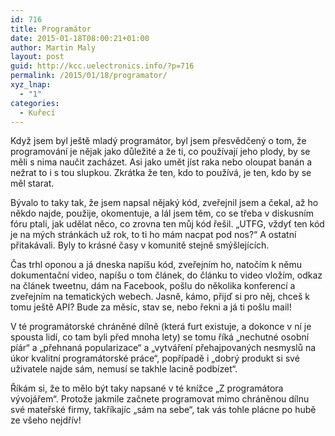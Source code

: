 ```yaml
---
id: 716
title: Programátor
date: 2015-01-18T08:00:21+01:00
author: Martin Maly
layout: post
guid: http://kcc.uelectronics.info/?p=716
permalink: /2015/01/18/programator/
xyz_lnap:
  - "1"
categories:
  - Kuřecí
---
```

Když jsem byl ještě mladý programátor, byl jsem přesvědčený o tom, že programování je nějak jako důležité a že ti, co používají jeho plody, by se měli s nima naučit zacházet. Asi jako umět jíst raka nebo oloupat banán a nežrat to i s tou slupkou. Zkrátka že ten, kdo to používá, je ten, kdo by se měl starat.

Bývalo to taky tak, že jsem napsal nějaký kód, zveřejnil jsem a čekal, až ho někdo najde, použije, okomentuje, a lál jsem těm, co se třeba v diskusním fóru ptali, jak udělat něco, co zrovna ten můj kód řešil. &#8222;UTFG, vždyť ten kód je na mých stránkách už rok, to ti ho mám nacpat pod nos?&#8220; A ostatní přitakávali. Byly to krásné časy v komunitě stejně smýšlejících.

Čas trhl oponou a já dneska napíšu kód, zveřejním ho, natočím k němu dokumentační video, napíšu o tom článek, do článku to video vložím, odkaz na článek tweetnu, dám na Facebook, pošlu do několika konferencí a zveřejním na tematických webech. Jasně, kámo, přijď si pro něj, chceš k tomu ještě API? Bude za měsíc, stav se, nebo řekni a já ti pošlu mail!

V té programátorské chráněné dílně (která furt existuje, a dokonce v ní je spousta lidí, co tam byli před mnoha lety) se tomu říká &#8222;nechutné osobní píár&#8220; a &#8222;přehnaná popularizace&#8220; a &#8222;vytváření přehajpovaných nesmyslů na úkor kvalitní programátorské práce&#8220;, popřípadě i &#8222;dobrý produkt si své uživatele najde sám, nemusí se takhle lacině podbízet&#8220;.

Říkám si, že to mělo být taky napsané v té knížce &#8222;Z programátora vývojářem&#8220;. Protože jakmile začnete programovat mimo chráněnou dílnu své mateřské firmy, takříkajíc &#8222;sám na sebe&#8220;, tak vás tohle plácne po hubě ze všeho nejdřív!